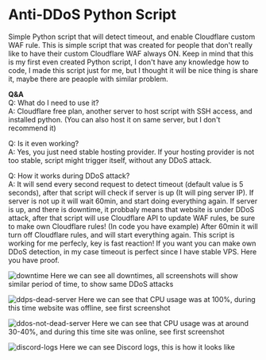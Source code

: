 # Anti-DDoS Python Script
Simple Python script that will detect timeout, and enable Cloudflare custom WAF rule. This is simple script that was created for people that don't really like to have their custom Cloudflare WAF always ON.
Keep in mind that this is my first even created Python script, I don't have any knowledge how to code, I made this script just for me, but I thought it will be nice thing is share it, maybe there are peaople with similar problem.

**Q&A**<br />
Q: What do I need to use it?<br />
A: Cloudflare free plan, another server to host script with SSH access, and installed python. (You can also host it on same server, but I don't recommend it)<br />

Q: Is it even working?<br />
A: Yes, you just need stable hosting provider. If your hosting provider is not too stable, script might trigger itself, without any DDoS attack.<br />

Q: How it works during DDoS attack?<br />
A: It will send every second request to detect timeout (default value is 5 seconds), after that script will check if server is up (It will ping server IP). If server is not up it will wait 60min, and start doing everything again.
If server is up, and there is downtime, it probbaly means that website is under DDoS attack, after that script will use Cloudflare API to update WAF rules, be sure to make own Cloudflare rules! (In code you have example)
After 60min it will turn off Cloudflare rules, and will start everything again. This script is working for me perfecly, key is fast reaction! If you want you can make own DDoS detection, in my case timeout is perfect since I have stable VPS.
Here you have proof.

![downtime](https://github.com/plisskien/anti_ddos_script/assets/29129602/bc99f130-a490-4e95-b22c-e40a560950df)
Here we can see all downtimes, all screenshots will show similar period of time, to show same DDoS attacks

![ddps-dead-server](https://github.com/plisskien/anti_ddos_script/assets/29129602/7e3b5af8-63d9-40aa-9714-bff44224e5be)
Here we can see that CPU usage was at 100%, during this time website was offline, see first screenshot

![ddos-not-dead-server](https://github.com/plisskien/anti_ddos_script/assets/29129602/298e7365-918d-41f4-9ce4-c4446b042760)
Here we can see that CPU usage was at around 30-40%, and during this time site was online, see first screenshot 

![discord-logs](https://github.com/plisskien/anti_ddos_script/assets/29129602/b71d13ee-a9ab-4504-96b7-f6716d5369a9)
Here we can see Discord logs, this is how it looks like

